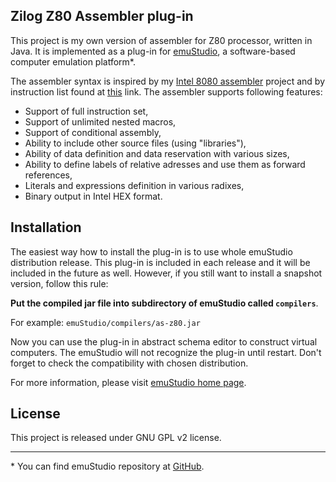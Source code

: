 Zilog Z80 Assembler plug-in
----------------------------

This project is my own version of assembler for Z80 processor, written in Java.
It is implemented as a plug-in for [emuStudio](http://emustudio.sf.net), a software-based computer
emulation platform\*.

The assembler syntax is inspired by my [Intel 8080 assembler](https://github.com/vbmacher/as-8080)
project and by instruction list found at [this](http://nemesis.lonestar.org/computers/tandy/software/apps/m4/qd/opcodes.html)
link. The assembler supports following features:

* Support of full instruction set,
* Support of unlimited nested macros,
* Support of conditional assembly,
* Ability to include other source files (using "libraries"),
* Ability of data definition and data reservation with various sizes,
* Ability to define labels of relative adresses and use them as forward references,
* Literals and expressions definition in various radixes,
* Binary output in Intel HEX format.

Installation
------------

The easiest way how to install the plug-in is to use whole emuStudio distribution release. This plug-in is
included in each release and it will be included in the future as well. However, if you still want to install
a snapshot version, follow this rule: 

**Put the compiled jar file into subdirectory of emuStudio called `compilers`**.

For example: `emuStudio/compilers/as-z80.jar`

Now you can use the plug-in in abstract schema editor to construct virtual computers. The emuStudio
will not recognize the plug-in until restart. Don't forget to check the compatibility with chosen
distribution.

For more information, please visit [emuStudio home page](http://emustudio.sourceforge.net/downloads.html).

License
-------

This project is released under GNU GPL v2 license.

* * *

\* You can find emuStudio repository at [GitHub](https://github.com/vbmacher/emuStudio).
